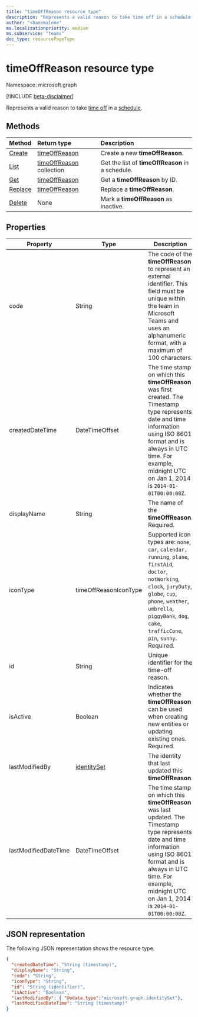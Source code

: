 ```yaml
---
title: "timeOffReason resource type"
description: "Represents a valid reason to take time off in a schedule."
author: "shanemalone"
ms.localizationpriority: medium
ms.subservice: "teams"
doc_type: resourcePageType
---
```


# timeOffReason resource type

Namespace: microsoft.graph

[!INCLUDE [beta-disclaimer](../../includes/beta-disclaimer.md)]

Represents a valid reason to take [time off](timeoff.md) in a [schedule](schedule.md).

## Methods

| Method                                           | Return type                                  | Description                                      |
| :----------------------------------------------- | :------------------------------------------- | :----------------------------------------------- |
| [Create](../api/schedule-post-timeoffreasons.md) | [timeOffReason](timeoffreason.md)            | Create a new **timeOffReason**.                  |
| [List](../api/schedule-list-timeoffreasons.md)   | [timeOffReason](timeoffreason.md) collection | Get the list of **timeOffReason** in a schedule. |
| [Get](../api/timeoffreason-get.md)               | [timeOffReason](timeoffreason.md)            | Get a **timeOffReason** by ID.                   |
| [Replace](../api/timeoffreason-put.md)           | [timeOffReason](timeoffreason.md)            | Replace a **timeOffReason**.                     |
| [Delete](../api/timeoffreason-delete.md)         | None                                         | Mark a **timeOffReason** as inactive.            |

## Properties

|Property          |Type           |Description                                                                                 |
|--------------|---------------|--------------------------------------------------------------------------------------------|
| code               | String                  | The code of the **timeOffReason** to represent an external identifier. This field must be unique within the team in Microsoft Teams and uses an alphanumeric format, with a maximum of 100 characters. |
| createdDateTime    | DateTimeOffset        |The time stamp on which this **timeOffReason** was first created. The Timestamp type represents date and time information using ISO 8601 format and is always in UTC time. For example, midnight UTC on Jan 1, 2014 is `2014-01-01T00:00:00Z`. |
| displayName               | String                  | The name of the **timeOffReason**. Required. |
| iconType | timeOffReasonIconType   | Supported icon types are: `none`, `car`, `calendar,` `running`, `plane`, `firstAid`, `doctor`, `notWorking`, `clock`, `juryDuty`, `globe`, `cup`, `phone`, `weather`, `umbrella`, `piggyBank`, `dog`, `cake`, `trafficCone`, `pin`, `sunny`. Required. |
| id    | String      |Unique identifier for the time-off reason.|
| isActive     | Boolean      | Indicates whether the **timeOffReason** can be used when creating new entities or updating existing ones. Required. |
| lastModifiedBy    | [identitySet](identityset.md)        |The identity that last updated this **timeOffReason**.|
| lastModifiedDateTime    | DateTimeOffset         |The time stamp on which this **timeOffReason** was last updated. The Timestamp type represents date and time information using ISO 8601 format and is always in UTC time. For example, midnight UTC on Jan 1, 2014 is `2014-01-01T00:00:00Z`. |

## JSON representation

The following JSON representation shows the resource type.

<!-- {
  "blockType": "resource",
  "keyProperty": "id",
  "@odata.type": "microsoft.graph.timeOffReason",
  "baseType":"microsoft.graph.changeTrackedEntity"
}-->

```json
{
  "createdDateTime": "String (timestamp)",
  "displayName": "String",
  "code": "String",
  "iconType": "String",
  "id": "String (identifier)",
  "isActive": "Boolean",
  "lastModifiedBy": { "@odata.type":"microsoft.graph.identitySet"},
  "lastModifiedDateTime": "String (timestamp)"
}
```

<!-- uuid: 8fcb5dbc-d5aa-4681-8e31-b001d5168d79
2015-10-25 14:57:30 UTC -->

<!--
{
  "type": "#page.annotation",
  "description": "timeOffReason resource",
  "keywords": "",
  "section": "documentation",
  "tocPath": "",
  "suppressions": []
}
-->
